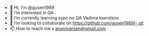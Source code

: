 - 👋 Hi, I’m @gusen1989
- 👀 I’m interested in  QA .
- 🌱 I’m currently learning  курс по QA  Vadima ksendzov
- 💞️ I’m looking to collaborate on  https://github.com/gusen1989/-.git
- 📫 How to reach me  a  arunovarsen@gmail.com

<!---
gusen1989/gusen1989 is a ✨ special ✨ repository because its `README.md` (this file) appears on your GitHub profile.
You can click the Preview link to take a look at your changes.
--->
